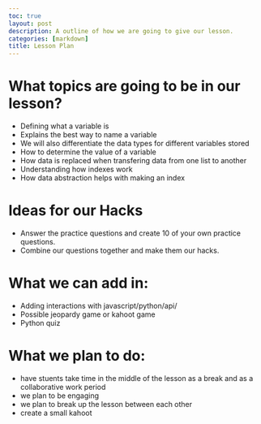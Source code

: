 ```yaml
---
toc: true
layout: post
description: A outline of how we are going to give our lesson.
categories: [markdown]
title: Lesson Plan 
---
```


# What topics are going to be in our lesson?

- Defining what a variable is
- Explains the best way to name a variable
- We will also differentiate the data types for different variables stored
- How to determine the value of a variable
- How data is replaced when transfering data from one list to another
- Understanding how indexes work
- How data abstraction helps with making an index 

# Ideas for our Hacks

- Answer the practice questions and create 10 of your own practice questions.
- Combine our questions together and make them our hacks.

# What we can add in:

- Adding interactions with javascript/python/api/ 
- Possible jeopardy game or kahoot game
- Python quiz

# What we plan to do:

- have stuents take time in the middle of the lesson as a break and as a collaborative work period
- we plan to be engaging
- we plan to break up the lesson between each other
- create a small kahoot

